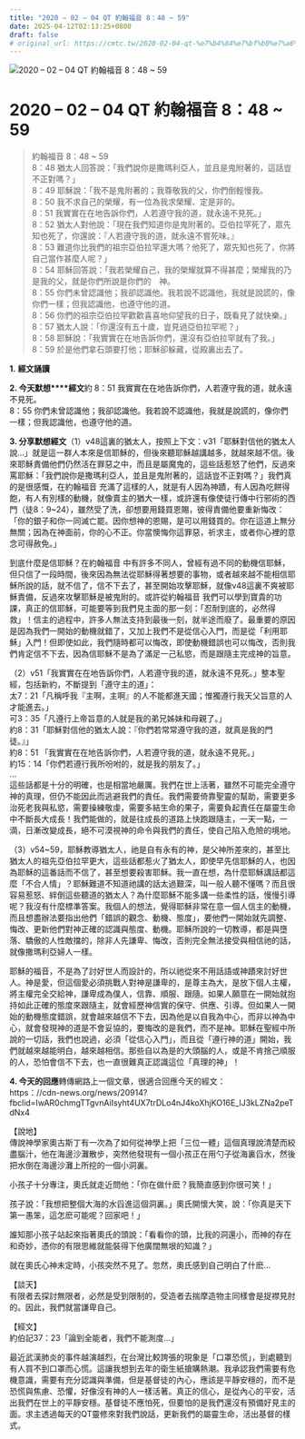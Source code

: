 ```yaml
---
title: "2020 – 02 – 04 QT 約翰福音 8：48 ~ 59"
date: 2025-04-12T02:13:25+0800
draft: false
# original_url: https://cmtc.tw/2020-02-04-qt-%e7%b4%84%e7%bf%b0%e7%a6%8f%e9%9f%b3-8%ef%bc%9a48-59
---
```


![2020 – 02 – 04 QT 約翰福音 8：48 ~ 59](/images/qt.jpg   "2020 – 02 – 04 QT 約翰福音 8：48 ~ 59")

# 2020 – 02 – 04 QT 約翰福音 8：48 ~ 59

> 約翰福音 8：48 ~ 59  
> 8：48 猶太人回答說：「我們說你是撒瑪利亞人，並且是鬼附著的，這話豈不正對嗎？」  
> 8：49 耶穌說：「我不是鬼附著的；我尊敬我的父，你們倒輕慢我。  
> 8：50 我不求自己的榮耀，有一位為我求榮耀、定是非的。  
> 8：51 我實實在在地告訴你們，人若遵守我的道，就永遠不見死。」  
> 8：52 猶太人對他說：「現在我們知道你是鬼附著的。亞伯拉罕死了，眾先知也死了，你還說：『人若遵守我的道，就永遠不嘗死味。』  
> 8：53 難道你比我們的祖宗亞伯拉罕還大嗎？他死了，眾先知也死了，你將自己當作甚麼人呢？」  
> 8：54 耶穌回答說：「我若榮耀自己，我的榮耀就算不得甚麼；榮耀我的乃是我的父，就是你們所說是你們的　神。  
> 8：55 你們未曾認識他；我卻認識他。我若說不認識他，我就是說謊的，像你們一樣；但我認識他，也遵守他的道。  
> 8：56 你們的祖宗亞伯拉罕歡歡喜喜地仰望我的日子，既看見了就快樂。」  
> 8：57 猶太人說：「你還沒有五十歲，豈見過亞伯拉罕呢？」  
> 8：58 耶穌說：「我實實在在地告訴你們，還沒有亞伯拉罕就有了我。」  
> 8：59 於是他們拿石頭要打他；耶穌卻躲藏，從殿裏出去了。

**1.** **經文誦讀**

**2. 今天默想****經文**約 8：51 我實實在在地告訴你們，人若遵守我的道，就永遠不見死。  
8：55 你們未曾認識他；我卻認識他。我若說不認識他，我就是說謊的，像你們一樣；但我認識他，也遵守他的道。

**3. 分享默想經文**（1）v48這裏的猶太人，按照上下文：v31「耶穌對信他的猶太人說…」就是這一群人本來是信耶穌的，但後來聽耶穌越講越多，就越來越不信。後來耶穌責備他們仍然活在罪惡之中，而且是屬魔鬼的，這些話惹怒了他們，反過來罵耶穌：「我們說你是撒瑪利亞人，並且是鬼附著的，這話豈不正對嗎？」我們真的是很感慨，在約翰福音 充滿了這樣的人，就是有人因為神蹟，有人因為吃餅得飽，有人有別樣的動機，就像賣主的猶大一樣，或許還有像使徒行傳中行邪術的西門（徒8：9~24），雖然受了洗，卻想要用錢買恩賜，彼得責備他要重新悔改：「你的銀子和你一同滅亡罷。因你想神的恩賜，是可以用錢買的。你在這道上無分無關；因為在神面前，你的心不正。你當懊悔你這罪惡，祈求主，或者你心裡的意念可得赦免。」

到底什麼是信耶穌？在約翰福音 中有許多不同人，曾經有過不同的動機信耶穌，但只信了一段時間，後來因為無法從耶穌得著想要的事物，或者越來越不能相信耶穌所說的話，就不信了，信不下去了，甚至開始攻擊耶穌，就像v48這裏不爽被耶穌責備，反過來攻擊耶穌是被鬼附的。或許從約翰福音 我們可以學到寶貴的功課，真正的信耶穌，可能要等到我們見主面的那一刻：「忍耐到底的，必然得救」！信主的過程中，許多人無法支持到最後一刻，就半途而廢了。最重要的原因是因為我們一開始的動機就錯了，又加上我們不是從信心入門，而是從「利用耶穌」入門！但即使如此，我們隨時都可以悔改，即使動機錯誤也可以悔改，否則我們肯定信不下去，因為信耶穌不是為了滿足一己私慾，而是跟隨主完成神的旨意。

（2）v51「我實實在在地告訴你們，人若遵守我的道，就永遠不見死。」整本聖經，包括新約，不斷提到「遵守主的道」：  
太7：21「凡稱呼我『主啊，主啊』的人不能都進天國；惟獨遵行我天父旨意的人才能進去。」  
可3：35「凡遵行上帝旨意的人就是我的弟兄姊妹和母親了。」  
約8：31「耶穌對信他的猶太人說：『你們若常常遵守我的道，就真是我的門徒。』」  
約8：51 「我實實在在地告訴你們，人若遵守我的道，就永遠不見死。」  
約15：14「你們若遵行我所吩咐的，就是我的朋友了。」  
…  
這些話都是十分的明確，也是相當地嚴厲。我們在世上活著，雖然不可能完全遵守神的真理，但仍不能因此而逃避我們的責任。我們需要倚靠聖靈的幫助，需要更多治死老我與私慾，需要操練敬虔，需要多結生命的果子，需要負起責任在屬靈生命中不斷長大成長！我們能做的，就是往成長的道路上快跑跟隨主，一天一點，一滴，日漸改變成長，絕不可漠視神的命令與我們的責任，使自己陷入危險的境地。

（3）v54~59，耶穌教導猶太人，祂是自有永有的神，是父神所差來的，甚至比猶太人的祖先亞伯拉罕更大，這些話都惹火了猶太人，即使早先信耶穌的人，也因為耶穌的這番話而不信了，甚至想要殺害耶穌。我一直在想，為什麼耶穌講話都這麼「不合人情」？耶穌難道不知道祂講的話太過艱深，叫一般人聽不懂嗎？而且很容易惹怒、絆倒這些聽道的猶太人？為什麼耶穌不能多講一些柔性的話，慢慢引導呢？我沒有什麼標準答案。我個人的想法，覺得耶穌非常在意一個人信主的動機，而且想盡辦法要指出他們「錯誤的觀念、動機、態度」，要他們一開始就先調整、悔改、更新他們對神正確的認識與態度、動機。耶穌所說的一切教導，都是與墮落、驕傲的人性敵擋的，除非人先謙卑、悔改，否則完全無法接受與相信祂的話，就像撒瑪利亞婦人一樣。

耶穌的福音，不是為了討好世人而設計的，所以祂從來不用話語或神蹟來討好世人。神是愛，但這個愛必須挑戰人對神是謙卑的，是尊主為大，是放下個人主權，將主權完全交給神，謙卑成為僕人，信靠、順服、跟隨。如果人願意在一開始就抱持如此正確的態度來跟隨主，就會經歷神信實的保守、供應、引導。但如果人一開始的動機態度錯誤，就會越來越信不下去，因為他是以自我為中心，而非以神為中心，就會發現神的道是不會妥協的，要悔改的是我們，而不是神。耶穌在聖經中所說的一切話，我們也說過，必須「從信心入門」，而且從「遵行神的道」開始，我們就越來越能明白，越來越相信。那些自以為是的大頭腦的人，或是不肯捨己順服的人，恐怕會信不下去，也一直很難真正認識這位「真理的神」！

**4. 今天的回應**轉傳網路上一個文章，很適合回應今天的經文：  
https：//cdn-news.org/news/20914?fbclid=IwAR0chmgTTgvnAiIsyht4UX7trDLo4nJ4koXhjKO16E\_lJ3kLZNa2peTdNx4

【說地】  
傳說神學家奧古斯丁有一次為了如何從神學上把「三位一體」這個真理說清楚而絞盡腦汁，他在海邊沙灘散步，突然他發現有一個小孩正在用勺子從海裏舀水，然後把水倒在海邊沙灘上所挖的一個小洞裏。

小孩子十分專注，奧氏就走近問他：「你在做什麽？我簡直感到你很可笑！」

孩子說：「我想把整個大海的水舀進這個洞裏。」奧氏開懷大笑，說：「你真是天下第一愚笨，這怎麽可能呢？回家吧！」

誰知那小孩子站起來指著奧氏的頭說：「看看你的頭，比我的洞還小，而神的存在和奇妙，憑你的有限思維就能裝得下他廣闊無垠的知識？」

就在奧氏心神未定時，小孩突然不見了。忽然，奧氏感到自己明白了什麽…

【談天】  
有限者去探討無限者，必然是受到限制的，受造者去揣摩造物主同樣會是捉襟見肘的。因此，我們就當謙卑自己。

【經文】  
約伯記37：23「論到全能者，我們不能測度…」

最近武漢肺炎的事件越演越烈，在台灣比較誇張的現象是「口罩恐慌」，到處聽到有人買不到口罩而心慌。這讓我想到去年的衛生紙搶購熱潮。我承認我們需要有危機意識，需要有充分認識與準備，但是基督徒的內心，應該是平靜安穩的，而不是恐慌與焦慮、恐懼，好像沒有神的人一樣活著。真正的信心，是從內心的平安，活出我們在世上的平靜安穩。基督徒不應怕死，但要怕的是我們還沒有預備好見主的面。求主透過每天的QT靈修來對我們說話，更新我們的屬靈生命，活出基督的樣式。
